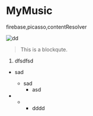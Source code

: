 # MyMusic
firebase,picasso,contentResolver





![dd](https://ss3.bdstatic.com/70cFv8Sh_Q1YnxGkpoWK1HF6hhy/it/u=1060387669,1498970204&fm=27&gp=0.jpg)
> This is a blockqute.
1. dfsdfsd
* sad
  * sad
    * asd
 
 * * * dddd
